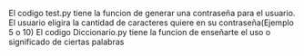 El codigo test.py tiene la funcion de generar una contraseña para el usuario. El usuario eligira la cantidad de caracteres quiere en su contraseña(Ejemplo 5 o 10)
El codigo Diccionario.py tiene la funcion de enseñarte el uso o significado de ciertas palabras
